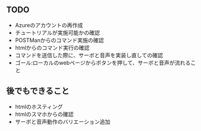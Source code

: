 ## TODO

* Azureのアカウントの再作成
* チュートリアルが実施可能かの確認
* POSTManからのコマンド実施の確認
* htmlからのコマンド実行の確認
* コマンドを送信した際に、サーボと音声を実装し直しての確認
* ゴール:ローカルのwebページからボタンを押して、サーボと音声が流れること

## 後でもできること
* htmlのホスティング
* htmlのスマホからの確認
* サーボと音声動作のバリエーション追加